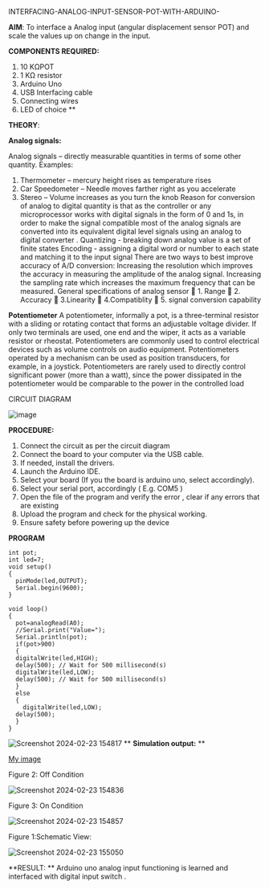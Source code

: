  INTERFACING-ANALOG-INPUT-SENSOR-POT-WITH-ARDUINO-




**AIM**:  To interface a Analog  input (angular displacement sensor POT) and scale the values up on change in the input.


**COMPONENTS REQUIRED:**
1.	10 KΩPOT
2.	1 KΩ resistor 
3.	Arduino Uno 
4.	USB Interfacing cable 
5.	Connecting wires 
6.	LED of choice 
**


**THEORY**: 

**Analog signals:**

Analog signals – directly measurable quantities in terms of some other quantity.
Examples:
1. Thermometer – mercury height rises as temperature rises
2. Car Speedometer – Needle moves farther right as you accelerate
3. Stereo – Volume increases as you turn the knob
Reason for conversion of analog to digital quantity is that as the controller or any microprocessor works with digital signals in the form of 0 and 1s, in order to make the signal compatible  most of the analog signals are converted into its equivalent digital level signals using an analog to digital converter .
Quantizing - breaking down analog value is a set of finite states
Encoding - assigning a digital word or number to each state and matching it to the input signal
 There are two ways to best improve accuracy of A/D conversion:
Increasing the resolution which improves the accuracy in measuring the amplitude of the analog signal.
Increasing the sampling rate which increases the maximum frequency that can be measured.
General specifications of analog sensor
	1. Range
	2. Accuracy
	3.Linearity
	4.Compatiblity
	5. signal conversion capability

**Potentiometer**
A potentiometer, informally a pot, is a three-terminal resistor with a sliding or rotating contact that forms an adjustable voltage divider. If only two terminals are used, one end and the wiper, it acts as a variable resistor or rheostat.
Potentiometers are commonly used to control electrical devices such as volume controls on audio equipment. Potentiometers operated by a mechanism can be used as position transducers, for example, in a joystick. Potentiometers are rarely used to directly control significant power (more than a watt), since the power dissipated in the potentiometer would be comparable to the power in the controlled load

CIRCUIT DIAGRAM

![image](https://user-images.githubusercontent.com/36288975/163530788-eec3cdc3-95e8-4d2d-8349-6d0ea4c9439c.png)




**PROCEDURE:**

1.	Connect the circuit as per the circuit diagram 
2.	Connect the board to your computer via the USB cable.
3.	If needed, install the drivers.
4.	Launch the Arduino IDE.
5.	Select your board (If you the board is arduino uno, select accordingly).
6.	Select your serial port, accordingly ( E.g. COM5 )
7.	Open the file of the program  and verify the error , clear if any errors that are existing 
8.	Upload the program and check for the physical working. 
9.	Ensure safety before powering up the device 



**PROGRAM** 
 
```
int pot;
int led=7;
void setup()
{
  pinMode(led,OUTPUT);
  Serial.begin(9600);
}

void loop()
{
  pot=analogRead(A0);
  //Serial.print("Value=");
  Serial.println(pot);
  if(pot>900)
  {
  digitalWrite(led,HIGH);
  delay(500); // Wait for 500 millisecond(s)
  digitalWrite(led,LOW);
  delay(500); // Wait for 500 millisecond(s)
  }
  else
  {
    digitalWrite(led,LOW);
  delay(500); 
  }  
}
```

![Screenshot 2024-02-23 154817](https://github.com/Jashwanafathima/EXPERIMENT-NO--02-INTERFACING-ANALOG-INPUT-SENSOR-POT-WITH-ARDUINO-/assets/119560192/10ed1d58-fbb4-4fb3-a8ef-56149d4ee0de)
**
**Simulation output:** 
**


[My image](username.github.com/repository/img/image.jpg)

Figure 2: Off Condition

![Screenshot 2024-02-23 154836](https://github.com/Jashwanafathima/EXPERIMENT-NO--02-INTERFACING-ANALOG-INPUT-SENSOR-POT-WITH-ARDUINO-/assets/119560192/90772f00-e978-42d0-a551-d4773c185aff)

Figure 3: On Condition

![Screenshot 2024-02-23 154857](https://github.com/Jashwanafathima/EXPERIMENT-NO--02-INTERFACING-ANALOG-INPUT-SENSOR-POT-WITH-ARDUINO-/assets/119560192/4fede742-3b18-4da8-af7a-daa2ea5ff7b2)

Figure 1:Schematic View:

![Screenshot 2024-02-23 155050](https://github.com/Jashwanafathima/EXPERIMENT-NO--02-INTERFACING-ANALOG-INPUT-SENSOR-POT-WITH-ARDUINO-/assets/119560192/254c9fae-19b8-4379-96e6-1d3db349d7cd)








**RESULT: ** Arduino uno analog input functioning is learned and interfaced with digital input switch .

